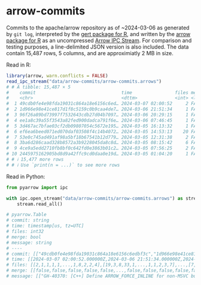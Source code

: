 <!---
  Licensed to the Apache Software Foundation (ASF) under one
  or more contributor license agreements.  See the NOTICE file
  distributed with this work for additional information
  regarding copyright ownership.  The ASF licenses this file
  to you under the Apache License, Version 2.0 (the
  "License"); you may not use this file except in compliance
  with the License.  You may obtain a copy of the License at

    http://www.apache.org/licenses/LICENSE-2.0

  Unless required by applicable law or agreed to in writing,
  software distributed under the License is distributed on an
  "AS IS" BASIS, WITHOUT WARRANTIES OR CONDITIONS OF ANY
  KIND, either express or implied.  See the License for the
  specific language governing permissions and limitations
  under the License.
-->

# arrow-commits

Commits to the apache/arrow repository as of ~2024-03-06 as generated by
`git log`, interpreted by the [gert package for R](https://docs.ropensci.org/gert/),
and written by the [arrow package for R](https://arrow.apache.org/docs/r) as an uncompressed
[Arrow IPC Stream](https://arrow.apache.org/docs/format/Columnar.html#serialization-and-interprocess-communication-ipc).
For comparison and testing purposes, a line-delimited JSON version is also included.
The data contain 15,487 rows, 5 columns, and are approximiatly 2 MB in size.

Read in R:

```r
library(arrow, warn.conflicts = FALSE)
read_ipc_stream("data/arrow-commits/arrow-commits.arrows")
# # A tibble: 15,487 × 5
#    commit                                time                files merge message
#    <chr>                                 <dttm>              <int> <lgl> <chr>
#  1 49cdb0fe4e98fda19031c864a18e6156c6ed… 2024-03-07 02:00:52     2 FALSE GH-403…
#  2 1d966e98e41ce817d1f8c5159c0b9caa4de7… 2024-03-06 21:51:34     1 FALSE GH-403…
#  3 96f26a89bd73997f7532643cdb27d04b7097… 2024-03-06 20:29:15     1 FALSE GH-402…
#  4 ee1a8c39a55f3543a82fed900dadca791f6e… 2024-03-06 07:46:45     1 FALSE GH-403…
#  5 3d467ac7bfae03cf2db09807054c5672e195… 2024-03-05 16:13:32     1 FALSE GH-201…
#  6 ef6ea6beed071ed070daf03508f4c14b4072… 2024-03-05 14:53:13    20 FALSE GH-403…
#  7 53e0c745ad491af98a5bf18b67541b12d779… 2024-03-05 12:31:38     2 FALSE GH-401…
#  8 3ba6d286caad328b8572a3b9228045da8c8d… 2024-03-05 08:15:42     6 FALSE GH-400…
#  9 4ce9a5edd2710fb8bf0c642fd0e3863b01c2… 2024-03-05 07:56:25     2 FALSE GH-401…
# 10 2445975162905bd8d9a42ffc9cd0daa0e19d… 2024-03-05 01:04:20     1 FALSE GH-403…
# # ℹ 15,477 more rows
# # ℹ Use `print(n = ...)` to see more rows
```

Read in Python:

```python
from pyarrow import ipc

with ipc.open_stream("data/arrow-commits/arrow-commits.arrows") as stream:
    stream.read_all()

# pyarrow.Table
# commit: string
# time: timestamp[us, tz=UTC]
# files: int32
# merge: bool
# message: string
# ----
# commit: [["49cdb0fe4e98fda19031c864a18e6156c6edbf3c","1d966e98e41ce817d1f8c5159c
# time: [[2024-03-07 02:00:52.000000Z,2024-03-06 21:51:34.000000Z,2024-03-06 20:29
# files: [[2,1,1,1,1,...,1,8,2,2,4],[19,3,8,33,1,...,1,1,2,3,7],...,[7,21,2,3,6,..
# merge: [[false,false,false,false,false,...,false,false,false,false,false],[false
# message: [["GH-40370: [C++] Define ARROW_FORCE_INLINE for non-MSVC builds (#4037
```
